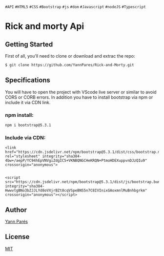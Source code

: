 `#API` `#HTML5` `#CSS` `#Bootstrap` `#js` `#dom` `#Javascript` `#nodeJS` `#Typescript` 

# Rick and morty Api 

## Getting Started

First of all, you'll need to clone or download and extrac the repo:

```bash
$ git clone https://github.com/YannPares/Rick-and-Morty.git
```

## Specifications

You will have to open the project with VScode live server or similar to avoid CORS or CORB errors.
In addition you have to install bootstrap via npm or include it via CDN link.

### npm install:

```bash
npm i bootstrap@5.3.1
```

### Include via CDN:

```
<link href="https://cdn.jsdelivr.net/npm/bootstrap@5.3.1/dist/css/bootstrap.min.css" rel="stylesheet" integrity="sha384-4bw+/aepP/YC94hEpVNVgiZdgIC5+VKNBQNGCHeKRQN+PtmoHDEXuppvnDJzQIu9" crossorigin="anonymous">


<script src="https://cdn.jsdelivr.net/npm/bootstrap@5.3.1/dist/js/bootstrap.bundle.min.js" integrity="sha384-HwwvtgBNo3bZJJLYd8oVXjrBZt8cqVSpeBNS5n7C8IVInixGAoxmnlMuBnhbgrkm" crossorigin="anonymous"></script>
```

## Author

[Yann Parés](https://github.com/YannPares)

## License 

[MIT](https://choosealicense.com/licenses/mit/)